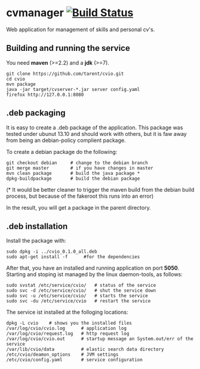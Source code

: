 cvmanager [![Build Status](https://travis-ci.org/tarent/cvio.png)](https://travis-ci.org/tarent/cvio)
=========

Web application for management of skills and personal cv's. 

Building and running the service
---------------------------------
You need __maven__ (>=2.2) and a __jdk__ (>=7).
```
git clone https://github.com/tarent/cvio.git
cd cvio
mvn package
java -jar target/cvserver-*.jar server config.yaml 
firefox http://127.0.0.1:8080
```


.deb packaging
-----------------
It is easy to create a .deb package of the application. This
package was tested under ubunut 13.10 and should work with others,
but it is faw away from being an debian-policy complient package.

To create a debian package do the following:
```
git checkout debian     # change to the debian branch
git merge master        # if you have changes in master
mvn clean package       # build the java package *
dpkg-buildpackage       # build the debian package
```

(* It would be better cleaner to trigger the maven build
from the debian build process, but because of the fakeroot
this runs into an error)

In the result, you will get a package in the parent directory.

.deb installation
-------------------

Install the package with:
        
```
sudo dpkg -i ../cvio_0.1.0_all.deb
sudo apt-get install -f      #for the dependencies
```

After that, you have an installed and running application on port __5050__.
Starting and stoping ist managed by the linux daemon-tools, as follows:

```
sudo svstat /etc/service/cvio/   # status of the service
sudo svc -d /etc/service/cvio/   # shut the service down
sudo svc -u /etc/service/cvio/   # starts the service
sudo svc -du /etc/service/cvio   # restart the service
```

The service ist installed at the folloging locations:
```
dpkg -L cvio    # shows you the installed files
/var/log/cvio/cvio.log      # application log
/var/log/cvio/request.log   # http request log
/var/log/cvio/cvio.out      # startup message an System.out/err of the service
/var/lib/cvio/data          # elastic search data directory
/etc/cvio/deamon_options    # JVM settings
/etc/cvio/config.yaml       # service configuration
```

